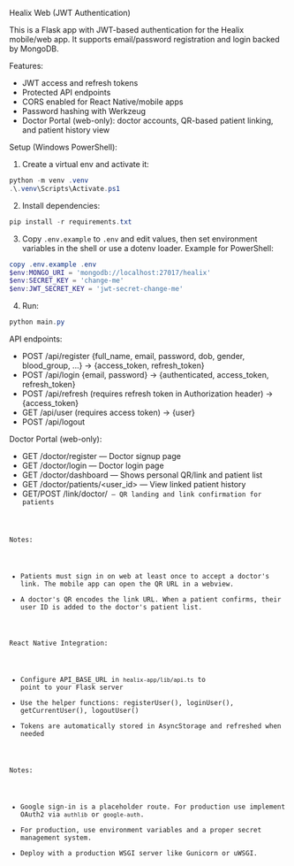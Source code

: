 Healix Web (JWT Authentication)

This is a Flask app with JWT-based authentication for the Healix mobile/web app. It supports email/password registration and login backed by MongoDB.

Features:
- JWT access and refresh tokens
- Protected API endpoints
- CORS enabled for React Native/mobile apps
- Password hashing with Werkzeug
- Doctor Portal (web-only): doctor accounts, QR-based patient linking, and patient history view

Setup (Windows PowerShell):

1. Create a virtual env and activate it:

```powershell
python -m venv .venv
.\.venv\Scripts\Activate.ps1
```

2. Install dependencies:

```powershell
pip install -r requirements.txt
```

3. Copy `.env.example` to `.env` and edit values, then set environment variables in the shell or use a dotenv loader. Example for PowerShell:

```powershell
copy .env.example .env
$env:MONGO_URI = 'mongodb://localhost:27017/healix'
$env:SECRET_KEY = 'change-me'
$env:JWT_SECRET_KEY = 'jwt-secret-change-me'
```

4. Run:

```powershell
python main.py
```

API endpoints:
- POST /api/register {full_name, email, password, dob, gender, blood_group, ...} -> {access_token, refresh_token}
- POST /api/login {email, password} -> {authenticated, access_token, refresh_token}
- POST /api/refresh (requires refresh token in Authorization header) -> {access_token}
- GET /api/user (requires access token) -> {user}
- POST /api/logout

Doctor Portal (web-only):
- GET /doctor/register — Doctor signup page
- GET /doctor/login — Doctor login page
- GET /doctor/dashboard — Shows personal QR/link and patient list
- GET /doctor/patients/<user_id> — View linked patient history
- GET/POST /link/doctor/<code> — QR landing and link confirmation for patients

Notes:
- Patients must sign in on web at least once to accept a doctor's link. The mobile app can open the QR URL in a webview.
- A doctor's QR encodes the link URL. When a patient confirms, their user ID is added to the doctor's patient list.

React Native Integration:
- Configure API_BASE_URL in `healix-app/lib/api.ts` to point to your Flask server
- Use the helper functions: registerUser(), loginUser(), getCurrentUser(), logoutUser()
- Tokens are automatically stored in AsyncStorage and refreshed when needed

Notes:
- Google sign-in is a placeholder route. For production use implement OAuth2 via `authlib` or `google-auth`.
- For production, use environment variables and a proper secret management system.
- Deploy with a production WSGI server like Gunicorn or uWSGI.
